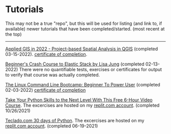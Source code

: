 # Tutorials

This may not be a true "repo", but this will be used for listing (and link to, if available) newer tutorials that have been completed/started. (most recent at the top)

----------



[Applied GIS in 2022 - Project-based Spatial Analysis in QGIS](https://www.udemy.com/course/applied-gis-in-qgis-in-2021-project-based-spatial-analysis/) (completed 03-15-2022). [certificate of completion](https://udemy-certificate.s3.amazonaws.com/image/UC-205f4b84-db55-4db8-8b22-3757f6e15f19.jpg?v=1647365534000). 

[Beginner's Crash Course to Elastic Stack by Lisa Jung](https://github.com/LisaHJung/Part-1-Intro-to-Elasticsearch-and-Kibana) (completed 02-13-2022) There were no quantifiable tests, exercises or certificates for output to verify that course was actually completed. 

[The Linux Command Line Bootcamp: Beginner To Power User](https://www.udemy.com/course/the-linux-command-line-bootcamp/learn/lecture/26177178#overview) (completed 02-03-2022) [certificate of completion](https://github.com/lamarrg/tutorials/blob/main/udemy-the_linux_command_line_bootcamp/documents/UC-02c5108f-1c4e-4271-b206-be23d245d3ab.pdf)

[Take Your Python Skills to the Next Level With This Free 6-Hour Video Course](https://www.freecodecamp.org/news/intermediate-python-course/). The excercises are hosted on my [replit.com account](https://replit.com/@lamarrg). (completed 10/26/2021)

[Teclado.com 30 days of Python](https://www.teclado.com). The excercises are hosted on my [replit.com account](https://replit.com/@lamarrg). (completed 06-19-2021)

